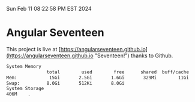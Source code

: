 Sun Feb 11 08:22:58 PM EST 2024

# Angular Seventeen


This project is live at [https://angularseventeen.github.io](https://angularseventeen.github.io "Seventeen!") thanks to Github.

```bash
System Memory
               total        used        free      shared  buff/cache   available
Mem:            15Gi       2.5Gi       1.6Gi       329Mi        11Gi        12Gi
Swap:          8.0Gi       512Ki       8.0Gi
System Storage
406M	.
